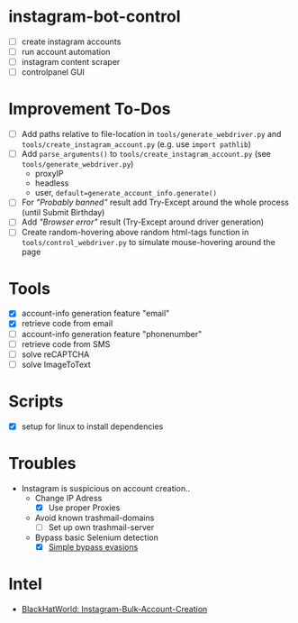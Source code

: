 # instagram-bot-control
- [ ] create instagram accounts
- [ ] run account automation
- [ ] instagram content scraper
- [ ] controlpanel GUI

# Improvement To-Dos
- [ ] Add paths relative to file-location in `tools/generate_webdriver.py` and `tools/create_instagram_account.py` (e.g. use `import pathlib`)
- [ ] Add `parse_arguments()` to `tools/create_instagram_account.py` (see `tools/generate_webdriver.py`)
  - proxyIP
  - headless
  - user, `default=generate_account_info.generate()`
- [ ] For *"Probably banned"* result add Try-Except around the whole process (until Submit Birthday)
- [ ] Add *"Browser error"* result (Try-Except around driver generation)
- [ ] Create random-hovering above random html-tags function in `tools/control_webdriver.py` to simulate mouse-hovering around the page

# Tools
- [x] account-info generation feature "email"
- [x] retrieve code from email
- [ ] account-info generation feature "phonenumber"
- [ ] retrieve code from SMS
- [ ] solve reCAPTCHA
- [ ] solve ImageToText

# Scripts
- [x] setup for linux to install dependencies

# Troubles
* Instagram is suspicious on account creation..
  - Change IP Adress
    - [x] Use proper Proxies
  - Avoid known trashmail-domains
    - [ ] Set up own trashmail-server
  - Bypass basic Selenium detection
    - [x] [Simple bypass evasions](https://intoli.com/blog/not-possible-to-block-chrome-headless/chrome-headless-test.html)

# Intel
- [BlackHatWorld: Instagram-Bulk-Account-Creation](https://www.blackhatworld.com/seo/instagram-bulk-account-creation.1329981/)
